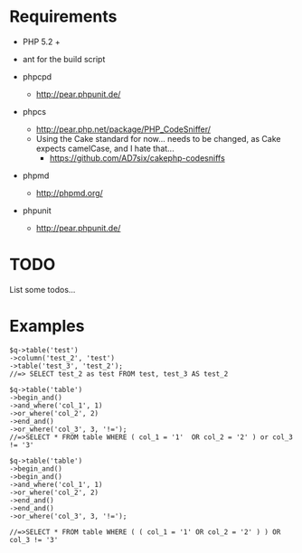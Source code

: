 Requirements
==

* PHP 5.2 +
* ant for the build script

* phpcpd
  * http://pear.phpunit.de/
* phpcs
  * http://pear.php.net/package/PHP_CodeSniffer/
  * Using the Cake standard for now... needs to be changed, as Cake expects camelCase, and I hate that...
    * https://github.com/AD7six/cakephp-codesniffs
* phpmd
  * http://phpmd.org/
* phpunit
  * http://pear.phpunit.de/

TODO
==

List some todos...

Examples
==

    $q->table('test')
    ->column('test_2', 'test')
    ->table('test_3', 'test_2');
    //=> SELECT test_2 as test FROM test, test_3 AS test_2

    $q->table('table')
    ->begin_and()
    ->and_where('col_1', 1)
    ->or_where('col_2', 2)
    ->end_and()
    ->or_where('col_3', 3, '!=');
    //=>SELECT * FROM table WHERE ( col_1 = '1'  OR col_2 = '2' ) or col_3 != '3'

    $q->table('table')
    ->begin_and()
    ->begin_and()
    ->and_where('col_1', 1)
    ->or_where('col_2', 2)
    ->end_and()
    ->end_and()
    ->or_where('col_3', 3, '!=');

    //=>SELECT * FROM table WHERE ( ( col_1 = '1' OR col_2 = '2' ) ) OR col_3 != '3'